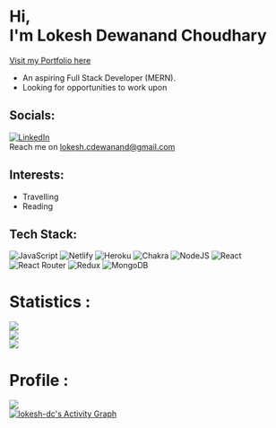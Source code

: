 # Hi, <br/>I'm Lokesh Dewanand Choudhary 
<a target="_blank" href="https://lokesh-dc.github.io/"> Visit my Portfolio here </a>
- An aspiring Full Stack Developer (MERN). <br />
- Looking for opportunities to work upon <br />

## Socials:
[![LinkedIn](https://img.shields.io/badge/LinkedIn-%230077B5.svg?logo=linkedin&logoColor=white)](https://linkedin.com/in/lokesh-dc) <br />
Reach me on <a href="mailto:lokesh.cdewanand@gmail.com"> lokesh.cdewanand@gmail.com </a> <br />

## Interests:
  - Travelling
  - Reading

## Tech Stack:
![JavaScript](https://img.shields.io/badge/javascript-%23323330.svg?style=for-the-badge&logo=javascript&logoColor=%23F7DF1E) 
![Netlify](https://img.shields.io/badge/netlify-%23000000.svg?style=for-the-badge&logo=netlify&logoColor=#00C7B7) 
![Heroku](https://img.shields.io/badge/heroku-%23430098.svg?style=for-the-badge&logo=heroku&logoColor=white) 
![Chakra](https://img.shields.io/badge/chakra-%234ED1C5.svg?style=for-the-badge&logo=chakraui&logoColor=white) 
![NodeJS](https://img.shields.io/badge/node.js-6DA55F?style=for-the-badge&logo=node.js&logoColor=white) 
![React](https://img.shields.io/badge/react-%2320232a.svg?style=for-the-badge&logo=react&logoColor=%2361DAFB) 
![React Router](https://img.shields.io/badge/React_Router-CA4245?style=for-the-badge&logo=react-router&logoColor=white) 
![Redux](https://img.shields.io/badge/redux-%23593d88.svg?style=for-the-badge&logo=redux&logoColor=white) 
![MongoDB](https://img.shields.io/badge/MongoDB-%234ea94b.svg?style=for-the-badge&logo=mongodb&logoColor=white)

# Statistics :
![](https://github-readme-stats.vercel.app/api?username=lokesh-dc&theme=dark&hide_border=false&include_all_commits=false&count_private=false) <br />
![](https://github-readme-streak-stats.herokuapp.com/?user=lokesh-dc&theme=dark&hide_border=false)<br/>
![](https://github-readme-stats.vercel.app/api/top-langs/?username=lokesh-dc&theme=dark&hide_border=false&include_all_commits=false&count_private=false&layout=compact)<br />

# Profile : <br/>
[![](https://visitcount.itsvg.in/api?id=lokesh-dc&icon=0&color=0)](https://visitcount.itsvg.in)
<br/>
<a href="https://github.com/lokesh-dc/github-readme-activity-graph">
  <img alt="lokesh-dc's Activity Graph" src="https://activity-graph.herokuapp.com/graph?username=lokesh-dc&bg_color=0D1117&color=5BCDEC&line=5BCDEC&point=FFFFFF&hide_border=true" />
</a>
<br/>
